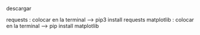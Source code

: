 descargar

requests : colocar en la terminal --> pip3 install requests
matplotlib : colocar en la terminal --> pip install matplotlib
